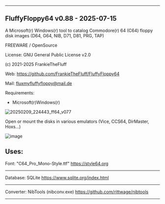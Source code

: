 -----------------------------------------------------------------

FluffyFloppy64 v0.88 - 2025-07-15
-----------------------------------------------------------------
A Microsoft(r) Windows(r) tool to catalog 
Commodore(r) 64 (C64) floppy disk images (D64, G64, NIB, D71, D81, PRG, TAP)

FREEWARE / OpenSource

License: GNU General Public License v2.0

(c) 2021-2025 FrankieTheFluff

Web: https://github.com/FrankieTheFluff/FluffyFloppy64

Mail: fluxmyfluffyfloppy@mail.de

Requirements: 
- Microsoft(r)Windows(r) 

![20250209_224443_ff64_v077](https://github.com/user-attachments/assets/612225f1-9e83-4d17-bc65-ffc1cdeb97e3)

Open or mount the disks in various emulators (Vice, CCS64, DirMaster, Hoxs...)

![image](https://github.com/user-attachments/assets/38816caf-6b9f-41bb-bb88-3ca8fccda927)

Uses:
-----------------------------------------------------------------
Font: "C64_Pro_Mono-Style.ttf"
https://style64.org

-----------------------------------------------------------------
Database: SQLite
https://www.sqlite.org/index.html

-----------------------------------------------------------------
Converter: NibTools (nibconv.exe) 
https://github.com/rittwage/nibtools

-----------------------------------------------------------------
